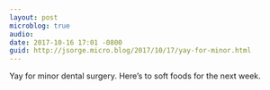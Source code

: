 ```yaml
---
layout: post
microblog: true
audio: 
date: 2017-10-16 17:01 -0800
guid: http://jsorge.micro.blog/2017/10/17/yay-for-minor.html
---
```

Yay for minor dental surgery. Here’s to soft foods for the next week.
